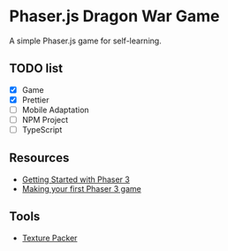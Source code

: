 # Phaser.js Dragon War Game

A simple Phaser.js game for self-learning.

## TODO list

- [x] Game
- [x] Prettier
- [ ] Mobile Adaptation
- [ ] NPM Project
- [ ] TypeScript

## Resources

- [Getting Started with Phaser 3](https://phaser.io/tutorials/getting-started-phaser3/)
- [Making your first Phaser 3 game](https://phaser.io/tutorials/making-your-first-phaser-3-game/part1)

## Tools

- [Texture Packer](https://www.codeandweb.com/texturepacker)
